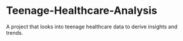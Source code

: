 # Teenage-Healthcare-Analysis
A project that looks into teenage healthcare data to derive insights and trends.
